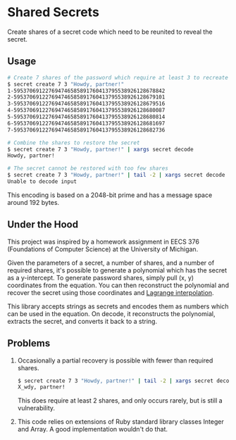 Shared Secrets
==============

Create shares of a secret code which need to be reunited to reveal the secret.

## Usage

```bash
# Create 7 shares of the password which require at least 3 to recreate
$ secret create 7 3 "Howdy, partner!"
1-595370691227694746585891760413795538926128678842
2-595370691227694746585891760413795538926128679101
3-595370691227694746585891760413795538926128679516
4-595370691227694746585891760413795538926128680087
5-595370691227694746585891760413795538926128680814
6-595370691227694746585891760413795538926128681697
7-595370691227694746585891760413795538926128682736

# Combine the shares to restore the secret
$ secret create 7 3 "Howdy, partner!" | xargs secret decode
Howdy, partner!

# The secret cannot be restored with too few shares
$ secret create 7 3 "Howdy, partner!" | tail -2 | xargs secret decode
Unable to decode input
```

This encoding is based on a 2048-bit prime and has a message space around 192 bytes.

## Under the Hood

This project was inspired by a homework assignment in EECS 376 (Foundations of Computer Science) at the University of Michigan.

Given the parameters of a secret, a number of shares, and a number of required shares, it's possible to generate a polynomial which has the secret as a y-intercept. To generate password shares, simply pull (x, y) coordinates from the equation. You can then reconstruct the polynomial and recover the secret using those coordinates and [Lagrange interpolation](https://en.wikipedia.org/wiki/Lagrange_polynomial).

This library accepts strings as secrets and encodes them as numbers which can be used in the equation. On decode, it reconstructs the polynomial, extracts the secret, and converts it back to a string.

## Problems

1. Occasionally a partial recovery is possible with fewer than required shares.

   ```bash
   $ secret create 7 3 "Howdy, partner!" | tail -2 | xargs secret decode
   X_wdy, partner!
   ```

   This does require at least 2 shares, and only occurs rarely, but is still a vulnerability.
2. This code relies on extensions of Ruby standard library classes Integer and Array. A good implementation wouldn't do that.
